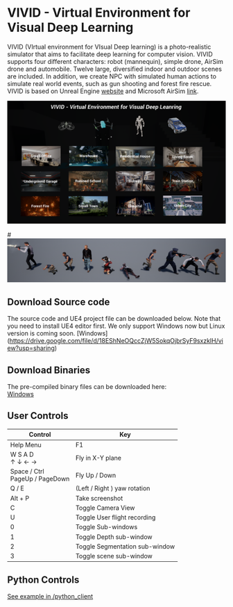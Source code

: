 # VIVID - Virtual Environment for Visual Deep Learning

VIVID (VIrtual environment for VIsual Deep learning) is a photo-realistic simulator that aims to facilitate deep learning for computer vision. 
VIVID supports four different characters: robot (mannequin), simple drone, AirSim drone and automobile. Twelve large, diversified indoor and outdoor scenes are included. 
In addition, we create NPC with simulated human actions to simulate real world events, such as gun shooting and forest fire rescue. VIVID is based on Unreal Engine [website](https://www.unrealengine.com) and Microsoft AirSim [link](https://github.com/Microsoft/AirSim). 

![VIVID Main Menu](/images/vivid_menu.png)

#![Human Action Examples](/images/action_examples.png)

## Download Source code
The source code and UE4 project file can be downloaded below. Note that you need to install UE4 editor first. We only support Windows now but Linux version is coming soon. 
[Windows] (https://drive.google.com/file/d/18EShNeOQccZjW5SokqOjbrSyF9sxzklH/view?usp=sharing)


## Download Binaries
The pre-compiled binary files can be downloaded here:  
[Windows](https://drive.google.com/drive/folders/0Bx89nDDBxkF-ZHNtMVZsZzRZbGM?usp=sharing)

## User Controls
| Control | Key |
|---------|-----|
|Help Menu | F1 |
|W S A D </br> ↑ ↓ ← → | Fly in X-Y plane |  
|Space / Ctrl </br> PageUp / PageDown	|Fly Up / Down  |
|Q / E				|(Left / Right ) yaw rotation |  
|Alt + P			| Take screenshot |
|C					|Toggle Camera View |
|U					|Toggle User flight recording |
|0					|Toggle Sub-windows |
|1					|Toggle Depth sub-window |
|2					|Toggle Segmentation sub-window |
|3					|Toggle scene sub-window | 

## Python Controls
[See example in /python_client](/python_client)